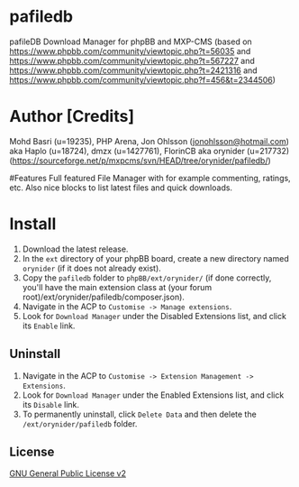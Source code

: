 # pafiledb 
pafileDB Download Manager for phpBB and MXP-CMS
(based on https://www.phpbb.com/community/viewtopic.php?t=56035 
and https://www.phpbb.com/community/viewtopic.php?t=567227
and https://www.phpbb.com/community/viewtopic.php?t=2421316
and https://www.phpbb.com/community/viewtopic.php?f=456&t=2344506)
# Author [Credits]
Mohd Basri (u=19235), PHP Arena, Jon Ohlsson (jonohlsson@hotmail.com) aka Haplo (u=18724), dmzx (u=1427761), FlorinCB aka orynider (u=217732)
(https://sourceforge.net/p/mxpcms/svn/HEAD/tree/orynider/pafiledb/)

#Features 
Full featured File Manager with for example commenting, ratings, etc. Also nice blocks to list latest files and quick downloads.


# Install
1. Download the latest release.
2. In the `ext` directory of your phpBB board, create a new directory named `orynider` (if it does not already exist).
3. Copy the `pafiledb` folder to `phpBB/ext/orynider/` (if done correctly, you'll have the main extension class at (your forum root)/ext/orynider/pafiledb/composer.json).
4. Navigate in the ACP to `Customise -> Manage extensions`.
5. Look for `Download Manager` under the Disabled Extensions list, and click its `Enable` link.

## Uninstall
1. Navigate in the ACP to `Customise -> Extension Management -> Extensions`.
2. Look for `Download Manager` under the Enabled Extensions list, and click its `Disable` link.
3. To permanently uninstall, click `Delete Data` and then delete the `/ext/orynider/pafiledb` folder.

## License
[GNU General Public License v2](http://opensource.org/licenses/GPL-2.0)
